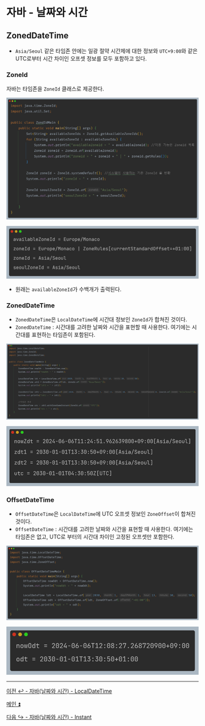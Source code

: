 # 자바 - 날짜와 시간

## ZonedDateTime

- `Asia/Seoul` 같은 타임존 안에는 일광 절약 시간제에 대한 정보와 `UTC+9:00`와 같은 UTC로부터 시간 차이인 오프셋 정보를 모두 포함하고 있다.

### ZoneId

자바는 타임존을 `ZoneId` 클래스로 제공한다.

![img_6.png](image/img_6.png)

![img_7.png](image/img_7.png)

- 원래는 `availableZoneId`가 수백개가 출력된다.

### ZonedDateTime

- `ZonedDateTime`은 `LocalDateTime`에 시간대 정보인 `ZoneId`가 합쳐진 것이다.
- `ZonedDateTime` : 시간대를 고려한 날짜와 시간을 표현할 때 사용한다. 여기에는 시간대를 표현하는 타임존이 포함된다.

![img_8.png](image/img_8.png)

![img_9.png](image/img_9.png)

### OffsetDateTime

- `OffsetDateTime`은 `LocalDateTime`에 UTC 오프셋 정보인 `ZoneOffset`이 합쳐진 것이다.
- `OffsetDateTime` : 시간대를 고려한 날짜와 시간을 표현할 때 사용한다. 여기에는 타임존은 없고, UTC로 부터의 시간대 차이인 고정된 오프셋만 포함한다.

![img_10.png](image/img_10.png)

![img_11.png](image/img_11.png)

---

[이전 ↩️ - 자바(날짜와 시간) - LocalDateTime](https://github.com/genesis12345678/TIL/blob/main/Java/mid_1/time/LocalDateTime.md)

[메인 ⏫](https://github.com/genesis12345678/TIL/blob/main/Java/mid_1/Main.md)

[다음 ↪️ - 자바(날짜와 시간) - Instant](https://github.com/genesis12345678/TIL/blob/main/Java/mid_1/time/Instant.md)